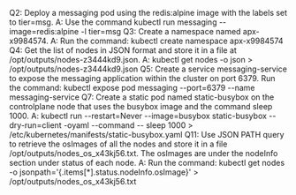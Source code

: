 Q2: Deploy a messaging pod using the redis:alpine image with the labels set to tier=msg.
A: Use the command kubectl run messaging --image=redis:alpine -l tier=msg
Q3: Create a namespace named apx-x9984574.
A: Run the command: kubectl create namespace apx-x9984574
Q4: Get the list of nodes in JSON format and store it in a file at /opt/outputs/nodes-z3444kd9.json.
A: kubectl get nodes -o json > /opt/outputs/nodes-z3444kd9.json
Q5: Create a service messaging-service to expose the messaging application within the cluster on port 6379.
Run the command: kubectl expose pod messaging --port=6379 --name messaging-service
Q7: Create a static pod named static-busybox on the controlplane node that uses the busybox image and the command sleep 1000.
A: kubectl run --restart=Never --image=busybox static-busybox --dry-run=client -oyaml --command -- sleep 1000 > /etc/kubernetes/manifests/static-busybox.yaml
Q11: Use JSON PATH query to retrieve the osImages of all the nodes and store it in a file /opt/outputs/nodes_os_x43kj56.txt.
The osImages are under the nodeInfo section under status of each node.
A: Run the command: kubectl get nodes -o jsonpath='{.items[*].status.nodeInfo.osImage}' > /opt/outputs/nodes_os_x43kj56.txt